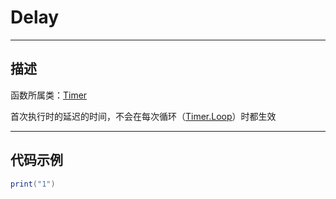 # Delay
-----------------------------------------------------------------------------------------
## 描述

函数所属类：[Timer]()

首次执行时的延迟的时间，不会在每次循环（[Timer.Loop]()）时都生效


-----------------------------------------------------------------------------------------
## 代码示例

```lua
print("1")

```